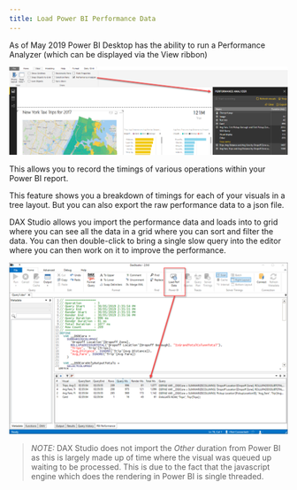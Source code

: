 ```yaml
---
title: Load Power BI Performance Data
---
```


As of May 2019 Power BI Desktop has the ability to run a Performance Analyzer (which can be displayed via the View ribbon)

![](powerbi-perf-analyzer.png)

This allows you to record the timings of various operations within your Power BI report. 

This feature shows you a breakdown of timings for each of your visuals in a tree layout. But you can also export the raw performance data to a json file.

DAX Studio allows you import the performance data and loads into to grid where you can see all the data in a grid where you can sort and filter the data. You can then double-click to bring a single slow query into the editor where you can then work on it to improve the performance.

![DAX Studio Load Performance Data](dax-studio-powerbi-perf-data.png)

> _NOTE:_ DAX Studio does not import the _Other_ duration from Power BI as this is largely made up of time where the visual was queued up waiting to be processed. This is due to the fact that the javascript engine which does the rendering in Power BI is single threaded.